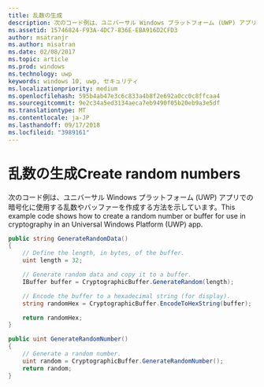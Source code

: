 ```yaml
---
title: 乱数の生成
description: 次のコード例は、ユニバーサル Windows プラットフォーム (UWP) アプリでの暗号化に使用する乱数やバッファーを作成する方法を示しています。
ms.assetid: 15746824-F93A-4DC7-836E-EBA916D2CFD3
author: msatranjr
ms.author: misatran
ms.date: 02/08/2017
ms.topic: article
ms.prod: windows
ms.technology: uwp
keywords: windows 10, uwp, セキュリティ
ms.localizationpriority: medium
ms.openlocfilehash: 595b4ab47e3c6c833a4b8f2e692a0cc0c8ffcaa4
ms.sourcegitcommit: 9e2c34a5ed3134aeca7eb9490f05b20eb9a3e5df
ms.translationtype: MT
ms.contentlocale: ja-JP
ms.lasthandoff: 09/17/2018
ms.locfileid: "3989161"
---
```

# <a name="create-random-numbers"></a><span data-ttu-id="7768f-104">乱数の生成</span><span class="sxs-lookup"><span data-stu-id="7768f-104">Create random numbers</span></span>



<span data-ttu-id="7768f-105">次のコード例は、ユニバーサル Windows プラットフォーム (UWP) アプリでの暗号化に使用する乱数やバッファーを作成する方法を示しています。</span><span class="sxs-lookup"><span data-stu-id="7768f-105">This example code shows how to create a random number or buffer for use in cryptography in an Universal Windows Platform (UWP) app.</span></span>

```cs
public string GenerateRandomData()
{
    // Define the length, in bytes, of the buffer.
    uint length = 32;

    // Generate random data and copy it to a buffer.
    IBuffer buffer = CryptographicBuffer.GenerateRandom(length);

    // Encode the buffer to a hexadecimal string (for display).
    string randomHex = CryptographicBuffer.EncodeToHexString(buffer);

    return randomHex;
}

public uint GenerateRandomNumber()
{
    // Generate a random number.
    uint random = CryptographicBuffer.GenerateRandomNumber();
    return random;
}
```